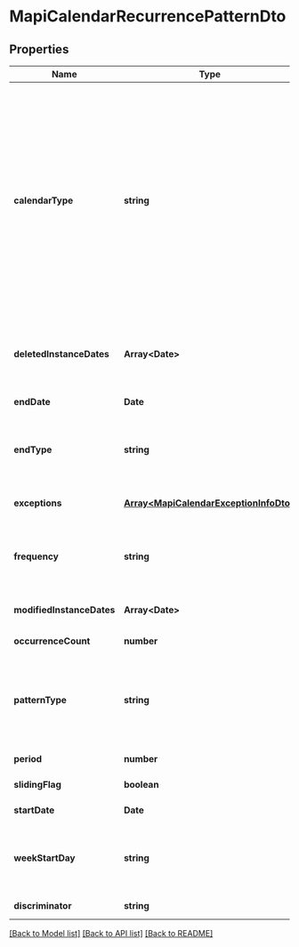 
# MapiCalendarRecurrencePatternDto

## Properties
Name | Type | Description | Notes
------------ | ------------- | ------------- | -------------
**calendarType** | **string** | Enumerated the calendar type of the mapi recurrence Enum, available values: Default, CalGregorian, CalGregorianUs, CalJapan, CalTaiwan, CalKorea, CalHijri, CalThai, CalHebrew, CalGregorianMeFrench, CalGregorianArabic, CalGregorianXLitEnglish, CalGregorianXLitFrench, CalLunarJapanese, CalChineseLunar, CalSaka, CalLunarEtoChn, CalLunarEtoKor, CalLunarRokuyou, CalLunarKorean, CalUmAlQura | [default to undefined]
**deletedInstanceDates** | **Array&lt;Date&gt;** | An array of dates, each of which is the original instance date of either a deleted instance or a modified instance for this recurrence.              | [optional] [default to undefined]
**endDate** | **Date** | End date of an item recurrence pattern.              | [default to undefined]
**endType** | **string** | Enumerates the ending type for the recurrence. Enum, available values: None, EndAfterDate, EndAfterNOccurrences, NeverEnd | [default to undefined]
**exceptions** | [**Array&lt;MapiCalendarExceptionInfoDto&gt;**](MapiCalendarExceptionInfoDto.md) | An exception specifies changes to an instance of a recurring series.              | [optional] [default to undefined]
**frequency** | **string** | Enumerates mapi calendar recurrence frequency Enum, available values: None, Daily, Weekly, Monthly, Yearly | [default to undefined]
**modifiedInstanceDates** | **Array&lt;Date&gt;** | An array of dates, each of which is the date of a modified instance.              | [optional] [default to undefined]
**occurrenceCount** | **number** | Number of occurrences in a recurrence.              | [default to undefined]
**patternType** | **string** | Enumerates the mapi calendar recurrence pattern types Enum, available values: Day, Week, Month, MonthEnd, MonthNth, HjMonth, HjMonthNth, HjMonthEnd | [default to undefined]
**period** | **number** | Interval at which the meeting pattern repeats.              | [default to undefined]
**slidingFlag** | **boolean** | Defines whether pattern is sliding or not.              | [default to undefined]
**startDate** | **Date** | Start date of an item recurrence pattern.              | [default to undefined]
**weekStartDay** | **string** | Day of week. Enum, available values: Sunday, Monday, Tuesday, Wednesday, Thursday, Friday, Saturday | [default to undefined]
**discriminator** | **string** |  | [default to undefined]



[[Back to Model list]](README.md#documentation-for-models) [[Back to API list]](README.md#documentation-for-api-endpoints) [[Back to README]](README.md)
